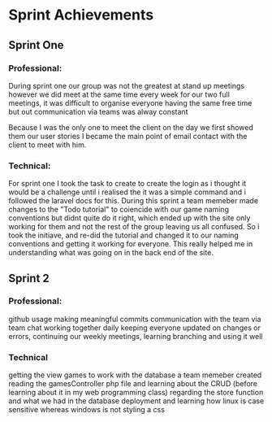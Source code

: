 # Sprint Achievements

## Sprint One

### Professional:
During sprint one our group was not the greatest at stand up meetings however we did meet at the same time every week for our two full meetings, it was difficult to organise everyone having the same free time but out communication via teams was alway constant

Because I was the only one to meet the client on the day we first showed them our user stories I became the main point of email contact with the client to meet with him.

### Technical:
For sprint one I took the task to create to create the login as i thought it would be a challenge until i realised the it was a simple command and i followed the laravel docs for this.
During this sprint a team memeber made changes to the "Todo tutorial" to coiencide with our game naming conventions but didnt quite do it
right, which ended up with the site only working for them and not the rest of the group leaving us all confused.
So i took the initiave, and re-did the tutorial and changed it to our naming conventions and getting it working 
for everyone. This really helped me in understanding what was going on in the back end of the site.

## Sprint 2 
### Professional:
github usage making meaningful commits communication with the team via team chat working together daily keeping everyone updated on changes or errors, continuing our weekly meetings, learning branching and using it well 

### Technical 
getting the view games to work with the database a team memeber created reading the gamesController php file and learning about the CRUD (before learning about it in my web programming class) regarding the store function and what we had in the database deployment and learning how linux is case sensitive whereas windows is not styling a css
